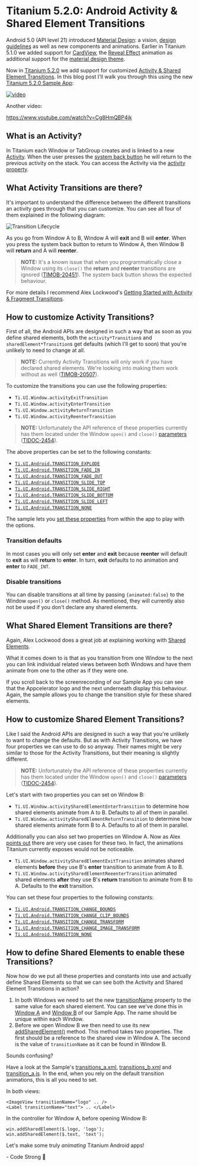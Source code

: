 # Titanium 5.2.0: Android Activity & Shared Element Transitions

Android 5.0 (API level 21) introduced [Material Design](http://developer.android.com/design/material/index.html): a vision, [design guidelines](http://www.google.com/design/spec/material-design/introduction.html) as well as new components and animations. Earlier in Titanium 5.1.0 we added support for [CardView](https://github.com/appcelerator-developer-relations/appc-sample-ti510#cardview), the [Reveal Effect](https://github.com/appcelerator-developer-relations/appc-sample-ti510#reveal-effect) animation as additional support for the [material design theme](https://github.com/appcelerator-developer-relations/appc-sample-ti510#progressbar-color).

Now in [Titanium 5.2.0](http://www.appcelerator.com/blog/2016/02/ga-release-of-cli-5-2-titanium-5-2-and-studio-4-5/) we add support for customized [Activity & Shared Element Transitions](https://developer.android.com/training/material/animations.html#Transitions). In this blog post I'll walk you through this using the new [Titanium 5.2.0 Sample App](http://github.com/appcelerator-developer-relations/appc-sample-ti520):

[![video](http://img.youtube.com/vi/Cg8HmQBP4jk/0.jpg)](https://www.youtube.com/watch?v=Cg8HmQBP4jk)

Another video:

https://www.youtube.com/watch?v=Cg8HmQBP4jk

## What is an Activity?
In Titanium each Window or TabGroup creates and is linked to a new [Activity](http://developer.android.com/guide/components/activities.html). When the user presses the [system back button](http://developer.android.com/training/implementing-navigation/temporal.html) he will return to the previous activity on the stack. You can access the Activity via the [activity property](http://docs.appcelerator.com/platform/latest/#!/api/Titanium.UI.Window-property-activity).

## What Activity Transitions are there?

It's important to understand the difference between the different transitions an activity goes through that you can customize. You can see all four of them explained in the following diagram:

![Transition Lifecycle](assets/transitions.png)

As you go from Window A to B, Window A will **exit** and B will **enter**. When you press the system back button to return to Window A, then Window B will **return** and A will **reenter**.

> **NOTE:** It's a known issue that when you programmatically close a Window using its `close()` the **return** and **reenter** transitions are ignored ([TIMOB-20451](https://jira.appcelerator.org/browse/TIMOB-20451)). The system back button shows the expected behaviour.

For more details I recommend Alex Lockwood's [Getting Started with Activity & Fragment Transitions](http://www.androiddesignpatterns.com/2014/12/activity-fragment-transitions-in-android-lollipop-part1.html).

## How to customize Activity Transitions?

First of all, the Android APIs are designed in such a way that as soon as you define shared elements, both the `activity*Transition`s and `sharedElement*Transition`s get defaults (which I'll get to soon) that you're unlikely to need to change at all.

> **NOTE:** Currently Activity Transitions will only work if you have declared shared elements. We're looking into making them work without as well ([TIMOB-20507](https://jira.appcelerator.org/browse/TIMOB-20507)).

To customize the transitions you can use the following properties:

* `Ti.UI.Window.activityExitTransition`
* `Ti.UI.Window.activityEnterTransition`
* `Ti.UI.Window.activityReturnTransition`
* `Ti.UI.Window.activityReenterTransition`

> **NOTE:** Unfortunately the API reference of these properties currently has them located under the Window `open()` and `close()` [parameters](http://docs.appcelerator.com/platform/latest/#!/api/openWindowParams) ([TIDOC-2454](https://jira.appcelerator.org/browse/TIDOC-2454)).

The above properties can be set to the following constants:

* [`Ti.UI.Android.TRANSITION_EXPLODE`](http://docs.appcelerator.com/platform/latest/#!/api/Titanium.UI.Android-property-TRANSITION_EXPLODE)
* [`Ti.UI.Android.TRANSITION_FADE_IN`](http://docs.appcelerator.com/platform/latest/#!/api/Titanium.UI.Android-property-TRANSITION_FADE_IN)
* [`Ti.UI.Android.TRANSITION_FADE_OUT`](http://docs.appcelerator.com/platform/latest/#!/api/Titanium.UI.Android-property-TRANSITION_FADE_OUT)
* [`Ti.UI.Android.TRANSITION_SLIDE_TOP`](http://docs.appcelerator.com/platform/latest/#!/api/Titanium.UI.Android-property-TRANSITION_SLIDE_TOP)
* [`Ti.UI.Android.TRANSITION_SLIDE_RIGHT`](http://docs.appcelerator.com/platform/latest/#!/api/Titanium.UI.Android-property-SLIDE_RIGHT)
* [`Ti.UI.Android.TRANSITION_SLIDE_BOTTOM`](http://docs.appcelerator.com/platform/latest/#!/api/Titanium.UI.Android-property-SLIDE_BOTTOM)
* [`Ti.UI.Android.TRANSITION_SLIDE_LEFT`](http://docs.appcelerator.com/platform/latest/#!/api/Titanium.UI.Android-property-SLIDE_LEFT)
* [`Ti.UI.Android.TRANSITION_NONE`](http://docs.appcelerator.com/platform/latest/#!/api/Titanium.UI.Android-property-TRANSITION_NONE)

The sample lets you [set these properties](../app/views/android/transitions_a.xml#L8) from within the app to play with the options.

### Transition defaults
In most cases you will only set **enter** and **exit** because **reenter** will default to **exit** as will **return** to **enter**. In turn, **exit** defaults to no animation and **enter** to `FADE_INT`.

### Disable transitions
You can disable transitions at all time by passing `{animated:false}` to the Window `open()` or `close()` method. As mentioned, they will currently also not be used if you don't declare any shared elements.

## What Shared Element Transitions are there?
Again, Alex Lockwood does a great job at explaining working with [Shared Elements](http://www.androiddesignpatterns.com/2015/01/activity-fragment-shared-element-transitions-in-depth-part3a.html).

What it comes down to is that as you transition from one Window to the next you can link individual related views between both Windows and have them animate from one to the other as if they were one.

If you scroll back to the screenrecording of our Sample App you can see that the Appcelerator logo and the next underneath display this behaviour. Again, the sample allows you to change the transition style for these shared elements.

## How to customize Shared Element Transitions?

Like I said the Android APIs are designed in such a way that you're unlikely to want to change the defaults. But as with Activity Transitions, we have four properties we can use to do so anyway. Their names might be very similar to those for the Activity Transitions, but their meaning is slightly different.

> **NOTE:** Unfortunately the API reference of these properties currently has them located under the Window `open()` and `close()` [parameters](http://docs.appcelerator.com/platform/latest/#!/api/openWindowParams) ([TIDOC-2454](https://jira.appcelerator.org/browse/TIDOC-2454)).

Let's start with two properties you can set on Window B:

* `Ti.UI.Window.activitySharedElementEnterTransition` to determine how shared elements animate from A to B. Defaults to all of them in parallel.
* `Ti.UI.Window.activitySharedElementReturnTransition` to determine how shared elements animate form B to A. Defaults to all of them in parallel.

Additionally you can also set two properties on Window A. Now as Alex [points out](http://www.androiddesignpatterns.com/2015/01/activity-fragment-shared-element-transitions-in-depth-part3a.html#footnote1)  there are very use cases for these two. In fact, the animations Titanium currently exposes would not be noticeable.

* `Ti.UI.Window.activitySharedElementExitTransition` animates shared elements **before** they use B's **enter** transition to animate from A to B.
* `Ti.UI.Window.activitySharedElementReeenterTransition` animated shared elements **after** they use B's **return** transition to animate from B to A. Defaults to the **exit** transition.

You can set these four properties to the following constants:

* [`Ti.UI.Android.TRANSITION_CHANGE_BOUNDS`](http://docs.appcelerator.com/platform/latest/#!/api/Titanium.UI.Android-property-TRANSITION_CHANGE_BOUNDS)
* [`Ti.UI.Android.TRANSITION_CHANGE_CLIP_BOUNDS`](http://docs.appcelerator.com/platform/latest/#!/api/Titanium.UI.Android-property-TRANSITION_CLIP_BOUNDS)
* [`Ti.UI.Android.TRANSITION_CHANGE_TRANSFORM`](http://docs.appcelerator.com/platform/latest/#!/api/Titanium.UI.Android-property-TRANSITION_CHANGE_TRANSFORM)
* [`Ti.UI.Android.TRANSITION_CHANGE_IMAGE_TRANSFORM`](http://docs.appcelerator.com/platform/latest/#!/api/Titanium.UI.Android-property-TRANSITION_CHANGE_IMAGE_TRANSFORM)
* [`Ti.UI.Android.TRANSITION_NONE`](http://docs.appcelerator.com/platform/latest/#!/api/Titanium.UI.Android-property-TRANSITION_NONE)

## How to define Shared Elements to enable these Transitions?

Now how do we put all these properties and constants into use and actually define Shared Elements so that we can see both the Activity and Shared Element Transitions in action?

1. In both Windows we need to set the new [transitionName](http://docs.appcelerator.com/platform/latest/#!/api/Titanium.UI.View-property-transitionName) property to the same value for each shared element. You can see we've done this in [Window A](../app/views/android/transitions_a.xml#L66-L67) and [Window B](../app/views/android/transitions_b.xml#L7-L9) of our Sample App. The name should be unique within each Window.
2. Before we open Window B we then need to use its new [addSharedElement()](http://docs.appcelerator.com/platform/latest/#!/api/Titanium.UI.Window-method-addSharedElement) method. This method takes two properties. The first should be a reference to the shared view in Window A. The second is the value of `transitionName` as it can be found in Window B.

Sounds confusing?

Have a look at the Sample's [transitions_a.xml](../app/views/android/transitions_a.xml#L66-L67), [transitions_b.xml](../app/views/android/transitions_b.xml#L7-L9) and [transition_a.js](../app/controllers/android/transitions_a.js#L30-L31). In the end, when you rely on the default transition animations, this is all you need to set.

In both views:

```
<ImageView transitionName="logo" .. />
<Label transitionName="text"> .. </Label>
```

In the controller for Window A, before opening Window B:

```
win.addSharedElement($.logo, 'logo');
win.addSharedElement($.text, 'text');
```

Let's make some truly *animating* Titanium Android apps!

\- Code Strong 🚀
